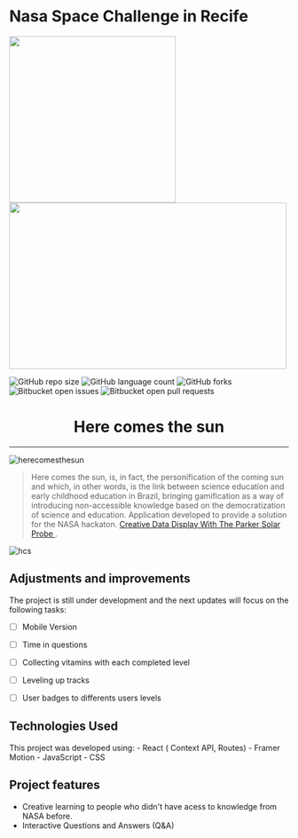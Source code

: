 # Nasa Space Challenge in Recife

<div display="flex" flex-direction="column">
<img src="https://user-images.githubusercontent.com/80500801/193703720-69c225c9-263a-488d-948e-fb1768679efa.png" width="300" height="300">
<img src="https://user-images.githubusercontent.com/80500801/193704310-44b7a56d-dbb8-4a99-9571-b6a291c1c9c6.png" width="500" height="300">
</div>


![GitHub repo size](https://img.shields.io/github/repo-size/carloshendvpm/deploy_hcs?style=for-the-badge)
![GitHub language count](https://img.shields.io/github/languages/count/carloshendvpm/deploy_hcs?style=for-the-badge)
![GitHub forks](https://img.shields.io/github/forks/carloshendvpm/deploy_hcs?style=for-the-badge)
![Bitbucket open issues](https://img.shields.io/bitbucket/issues/carloshendvpm/deploy_hcs?style=for-the-badge)
![Bitbucket open pull requests](https://img.shields.io/bitbucket/pr-raw/carloshendvpm/deploy_hcs?style=for-the-badge)

<h1 align="center"> Here comes the sun </h1>
<hr>
 
![herecomesthesun](https://user-images.githubusercontent.com/80500801/193701943-d7435bea-0632-4428-9a4e-e72ec96e291d.png)


> Here comes the sun, is, in fact, the personification of the coming sun and which, in other words, is the link between science education and early childhood education in Brazil, bringing gamification as a way of introducing non-accessible knowledge based on the democratization of science and education. Application developed to provide a solution for the NASA hackaton.  <a href="https://2022.spaceappschallenge.org/challenges/2022-challenges/creative-data-display/details">Creative Data Display With The Parker Solar Probe </a>.




>

![hcs](https://user-images.githubusercontent.com/80500801/193702848-3062b614-1891-40be-8698-267b411271c2.png)

## Adjustments and improvements
The project is still under development and the next updates will focus on the following tasks:
- [ ] Mobile Version
- [ ] Time in questions
- [ ] Collecting vitamins with each completed level
- [ ] Leveling up tracks
- [ ] User badges to differents users levels


<h2>Technologies Used</h2>
This project was developed using:
- React ( Context API, Routes)
- Framer Motion
- JavaScript
- CSS

## Project features
- Creative learning to people who didn't have acess to knowledge from NASA before.
- Interactive Questions and Answers (Q&A)
